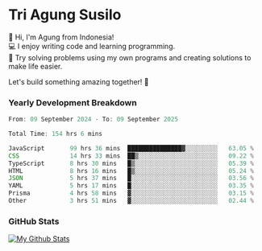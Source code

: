 # Tri Agung Susilo

👋 Hi, I'm Agung from Indonesia!<br>
💻 I enjoy writing code and learning programming.<br>
🧠 Try solving problems using my own programs and creating solutions to make life easier.

Let's build something amazing together! 🚀

### Yearly Development Breakdown

<!--START_SECTION:waka-->

```TypeScript JavaScript PHP
From: 09 September 2024 - To: 09 September 2025

Total Time: 154 hrs 6 mins

JavaScript       99 hrs 36 mins  ███████████████▓░░░░░░░░░   63.05 %
CSS              14 hrs 33 mins  ██▒░░░░░░░░░░░░░░░░░░░░░░   09.22 %
TypeScript       8 hrs 30 mins   █▒░░░░░░░░░░░░░░░░░░░░░░░   05.39 %
HTML             8 hrs 16 mins   █▒░░░░░░░░░░░░░░░░░░░░░░░   05.24 %
JSON             5 hrs 37 mins   █░░░░░░░░░░░░░░░░░░░░░░░░   03.56 %
YAML             5 hrs 17 mins   █░░░░░░░░░░░░░░░░░░░░░░░░   03.35 %
Prisma           4 hrs 58 mins   ▓░░░░░░░░░░░░░░░░░░░░░░░░   03.15 %
Other            3 hrs 51 mins   ▓░░░░░░░░░░░░░░░░░░░░░░░░   02.44 %
```

<!--END_SECTION:waka-->

### GitHub Stats

[![My Github Stats](https://github-readme-stats.vercel.app/api?username=triagung128&show_icons=true&hide=contribs,issues&count_private=true&theme=tokyonight)](https://github.com/triagung128)

<!-- [![Top Langs](https://github-readme-stats.vercel.app/api/top-langs/?username=triagung128&layout=compact)](https://github.com/triagung128) -->
